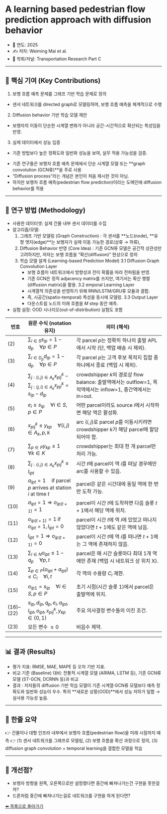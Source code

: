 # A learning based pedestrian flow prediction approach with diffusion behavior

- 📅 연도: 2025
- ✍️ 저자: Weiming Mai et al.
- 🏫 학회/저널: Transportation Research Part C

---

## 🔑 핵심 기여 (Key Contributions)
1. 보행 흐름 예측 문제를 그래프 기반 학습 문제로 정의
  - 센서 네트워크를 directed graph로 모델링하여, 보행 흐름 예측을 체계적으로 수행
2. Diffusion behavior 기반 학습 모델 제안
  - 보행자의 이동이 단순한 시계열 변화가 아니라 공간-시간적으로 확산되는 특성임을 반영.
3. 실제 데이터에서 성능 입증
  - 기존 방법보다 높은 정확도와 일반화 성능을 보여, 실무 적용 가능성을 검증.

* 기존 연구들은 보행자 흐름 예측 문제에서 단순 시계열 모델 또는 **graph convolution (GCN류)**을 주로 사용
* “Diffusion process”라는 개념은 본인이 처음 제시한 것이 아님.
* 하지만 보행자 흐름 예측(pedestrian flow prediction)이라는 도메인에 diffusion behavior를 적용

---

## 🧩 연구 방법 (Methodology)
- 사용한 데이터셋: 실제 건물 내부 센서 데이터를 수집
- 알고리즘/모델:
  1. 그래프 기반 모델링 (Graph Construction) : 각 센서를 **노드(node), **유향 엣지(edge)**는 보행자가 실제 이동 가능한 경로(상류 → 하류), 
  2. Diffusion Behavior 반영 (Core Idea) : 기존 GCN류 모델은 공간적 상관성만 고려하지만, 저자는 보행 흐름을 “확산(diffusion)” 현상으로 정의
  3. 학습 모델 설계 (Learning-based Prediction Model)
     3.1 Diffusion Graph Convolution Layer
     - 보행 흐름이 네트워크에서 방향성과 전이 확률을 따라 전파됨을 반영.
     - 기존 GCN은 정적 adjacency matrix를 쓰지만, 여기서는 확산 행렬(diffusion matrix)을 활용.
     3.2 emporal Learning Layer
     - 시계열적 의존성을 반영하기 위해 RNN/LSTM/GRU류 모듈과 결합.
     - 즉, 시공간(spatio-temporal) 특성을 동시에 모델링.
     3.3 Output Layer
     - 다운스트림 노드의 미래 흐름을 $M$ step 동안 예측.
- 실험 설정: OOD 시나리오(out-of-distribution) 실험도 포함


| 번호        | 원문 수식 (notation 유지)                                                                      | 의미 (해석)                                                                               |
| --------- | ---------------------------------------------------------------------------------------- | ------------------------------------------------------------------------------------- |
| (2)       | $\sum_{i \in S} s_{ip} = 1 - q_p \quad \forall p \in P$                                  | 각 parcel $p$는 정확히 하나의 출발 APL에서 시작 (단, 백업 배송 시 제외).                                    |
| (3)       | $\sum_{i \in D_p} d_{ip} = 1 - q_p \quad \forall p \in P$                                | 각 parcel $p$는 고객 후보 목적지 집합 중 하나에서 종료 (백업 시 제외).                                       |
| (4)       | $\sum_{j:(i,j)\in A_k} x_{pij}^k - \sum_{j:(j,i)\in A_k} x_{pji}^k = s_{ip} - d_{ip}$    | crowdshipper $k$의 경로상 flow balance: 출발역에서는 outflow=1, 목적역에서는 inflow=1, 중간역에서는 in=out. |
| (5)       | $e_i \ge s_{ip} \quad \forall i \in S, p \in P$                                          | 어떤 parcel이라도 source $i$에서 시작하면 해당 역은 활성화.                                             |
| (6)       | $x_{pij}^k \le y_{kp} \quad \forall (i,j)\in A_k, p, k$                                  | arc $(i,j)$로 parcel $p$를 이동시키려면 crowdshipper $k$가 해당 parcel에 할당되어야 함.                 |
| (7)       | $\sum_{p \in P} y_{kp} \le 1 \quad \forall k \in K$                                      | crowdshipper는 최대 한 개 parcel만 처리 가능.                                                   |
| (8)       | $\sum_{j:(i,j)\in A_k} x_{pij}^k \le l_{ipt}$                                            | 시간 $t$에 parcel이 역 $i$를 떠날 경우에만 arc를 사용할 수 있음.                                         |
| (9)       | $a_{ipt} = 1 \quad \text{if parcel } p \text{ arrives at station } i \text{ at time } t$ | parcel은 같은 시간대에 동일 역에 한 번만 도착 가능.                                                     |
| (10)      | $a_{ipt}=1 \Rightarrow o_{ip(t+1)}=1$                                                    | parcel이 시간 $t$에 도착하면 다음 슬롯 $t+1$에서 해당 역에 위치.                                          |
| (11)      | $o_{ip(t+1)}=1 \;\text{if } o_{ipt}=1, l_{ipt}=0$                                        | parcel이 시간 $t$에 역 $i$에 있었고 떠나지 않았다면 $t+1$에도 같은 역에 남음.                                 |
| (12)      | $l_{ipt}=1 \Rightarrow o_{ip(t+1)}=0$                                                    | parcel이 시간 $t$에 역 $i$를 떠나면 $t+1$에는 그 역에 존재하지 않음.                                      |
| (13)      | $\sum_{i \in N} o_{ipt} \le 1 - q_p \quad \forall p, t$                                  | parcel은 매 시간 슬롯마다 최대 1개 역에만 존재 (백업 시 네트워크 상 위치 X).                                    |
| (14)      | $\sum_{p \in P} (o_{ipt} + a_{ipt}) \le C_i \quad \forall i, t$                          | 각 역의 수용량 $C_i$ 제한.                                                                    |
| (15)      | $o_{ip1} = s_{ip} \quad \forall i \in S, p \in P$                                        | 초기 시점(시간 슬롯 1)에서 parcel은 출발역에 위치.                                                     |
| (16)–(22) | $s_{ip}, d_{ip}, q_p, e_i, a_{ipt}, l_{ipt}, o_{ipt}, x_{pij}^k, y_{kp} \in \{0,1\}$     | 주요 의사결정 변수들의 이진 조건.                                                                   |
| (23)      | 모든 변수 $\ge 0$                                                                            | 비음수 제약.                                                                               |

---

## 📊 결과 (Results)
- 평가 지표: RMSE, MAE, MAPE 등 오차 기반 지표.
- 비교 기준 (Baseline) 대비: 전통적 시계열 모델 (ARIMA, LSTM 등), 기존 GCN류 모델 (ST-GCN, DCRNN 등)과 비교
- 결과 : 저자들의 diffusion 기반 학습 모델이 기존 시계열·GCN류 모델보다 예측 정확도와 일반화 성능이 우수. 특히 **새로운 상황(OOD)**에서 성능 저하가 덜함 → 실사용 가능성 높음.

---

## 📝 한줄 요약
👉 건물이나 대형 인프라 내부에서 보행자 흐름(pedestrian flow)을 미래 시점까지 예측
👉 (1) 센서 네트워크를 그래프로 모델링, (2) 보행 흐름을 확산 과정으로 정의, (3) diffusion graph convolution + temporal learning을 결합한 모델을 학습

---

## 📝 개선점?
- 보행자 방향을 왼쪽, 오른쪽으로만 설정했다면 중간에 빠져나가는건 구현을 못한걸까?
- 드론처럼 중간에 빠져나가는걸로 네트워크를 구현을 하게 된다면?

[⬅️ 목록으로 돌아가기](../README.md)
